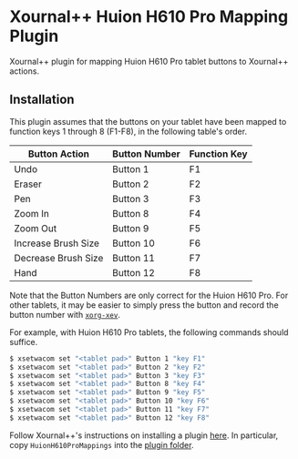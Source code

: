 # Xournal++ Huion H610 Pro Mapping Plugin
Xournal++ plugin for mapping Huion H610 Pro tablet buttons to Xournal++ actions.

## Installation

This plugin assumes that the buttons on your tablet have been mapped to function keys 1 through 8 (F1-F8), in the following table's order.

| Button Action       | Button Number | Function Key |
|---------------------|---------------|--------------|
| Undo                | Button 1      | F1           |
| Eraser              | Button 2      | F2           |
| Pen                 | Button 3      | F3           |
| Zoom In             | Button 8      | F4           |
| Zoom Out            | Button 9      | F5           |
| Increase Brush Size | Button 10     | F6           |
| Decrease Brush Size | Button 11     | F7           |
| Hand                | Button 12     | F8           |

Note that the Button Numbers are only correct for the Huion H610 Pro. For other tablets, it may be easier to simply press the button and record the button number with [`xorg-xev`](https://www.x.org/releases/X11R7.7/doc/man/man1/xev.1.xhtml).

For example, with Huion H610 Pro tablets, the following commands should suffice.
```sh
$ xsetwacom set "<tablet pad>" Button 1 "key F1"
$ xsetwacom set "<tablet pad>" Button 2 "key F2"
$ xsetwacom set "<tablet pad>" Button 3 "key F3"
$ xsetwacom set "<tablet pad>" Button 8 "key F4"
$ xsetwacom set "<tablet pad>" Button 9 "key F5"
$ xsetwacom set "<tablet pad>" Button 10 "key F6"
$ xsetwacom set "<tablet pad>" Button 11 "key F7"
$ xsetwacom set "<tablet pad>" Button 12 "key F8"
```

Follow Xournal++'s instructions on installing a plugin [here](https://xournalpp.github.io/guide/plugins/plugins/). In particular, copy `HuionH610ProMappings` into the [plugin folder](https://xournalpp.github.io/guide/plugins/plugins/#installation-folder).
